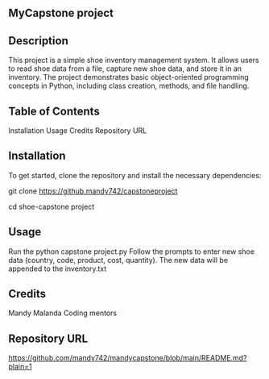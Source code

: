 ## MyCapstone project
## Description
This project is a simple shoe inventory management system. It allows users to read shoe data from a file, capture new shoe data, and store it in an inventory. The project demonstrates basic object-oriented programming concepts in Python, including class creation, methods, and file handling.

## Table of Contents
lnstallation
Usage
Credits
Repository URL

## Installation
To get started, clone the repository and install the necessary dependencies:

git clone https://github.mandy742/capstoneproject

cd shoe-capstone project


## Usage
Run the python capstone project.py
Follow the prompts to enter new shoe data (country, code, product, cost, quantity).
The new data will be appended to the inventory.txt

## Credits
Mandy Malanda
Coding mentors

## Repository URL
https://github.com/mandy742/mandycapstone/blob/main/README.md?plain=1

